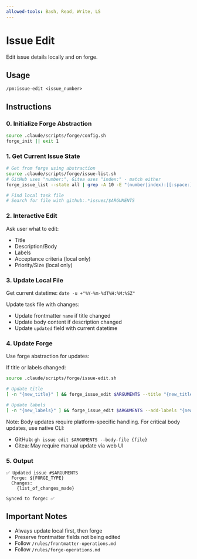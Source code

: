 ```yaml
---
allowed-tools: Bash, Read, Write, LS
---
```


# Issue Edit

Edit issue details locally and on forge.

## Usage
```
/pm:issue-edit <issue_number>
```

## Instructions

### 0. Initialize Forge Abstraction

```bash
source .claude/scripts/forge/config.sh
forge_init || exit 1
```

### 1. Get Current Issue State

```bash
# Get from forge using abstraction
source .claude/scripts/forge/issue-list.sh
# GitHub uses "number:", Gitea uses "index:" - match either
forge_issue_list --state all | grep -A 10 -E "(number|index):[[:space:]]*${ARGUMENTS}([[:space:]]|$)"

# Find local task file
# Search for file with github:.*issues/$ARGUMENTS
```

### 2. Interactive Edit

Ask user what to edit:
- Title
- Description/Body
- Labels
- Acceptance criteria (local only)
- Priority/Size (local only)

### 3. Update Local File

Get current datetime: `date -u +"%Y-%m-%dT%H:%M:%SZ"`

Update task file with changes:
- Update frontmatter `name` if title changed
- Update body content if description changed
- Update `updated` field with current datetime

### 4. Update Forge

Use forge abstraction for updates:

If title or labels changed:
```bash
source .claude/scripts/forge/issue-edit.sh

# Update title
[ -n "{new_title}" ] && forge_issue_edit $ARGUMENTS --title "{new_title}"

# Update labels
[ -n "{new_labels}" ] && forge_issue_edit $ARGUMENTS --add-labels "{new_labels}"
```

Note: Body updates require platform-specific handling.
For critical body updates, use native CLI:
- GitHub: `gh issue edit $ARGUMENTS --body-file {file}`
- Gitea: May require manual update via web UI

### 5. Output

```
✅ Updated issue #$ARGUMENTS
  Forge: ${FORGE_TYPE}
  Changes:
    {list_of_changes_made}

Synced to forge: ✅
```

## Important Notes

- Always update local first, then forge
- Preserve frontmatter fields not being edited
- Follow `/rules/frontmatter-operations.md`
- Follow `/rules/forge-operations.md`